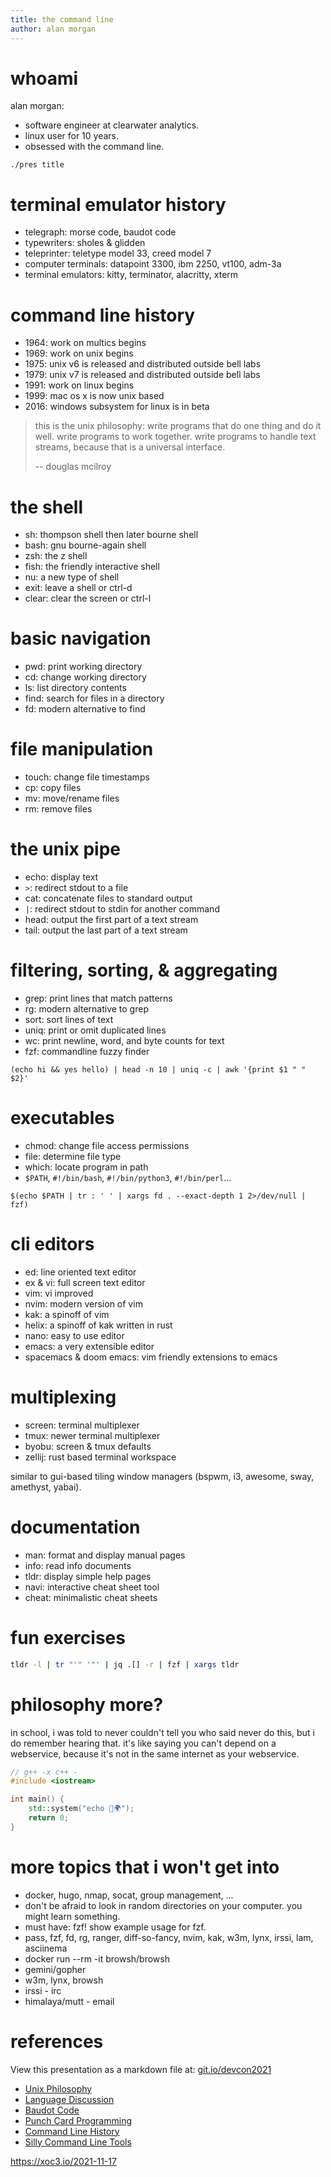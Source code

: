 ```yaml
---
title: the command line
author: alan morgan
---
```


# whoami
alan morgan:
- software engineer at clearwater analytics.
- linux user for 10 years.
- obsessed with the command line.

```end-script
./pres title
```

# terminal emulator history
- telegraph: morse code, baudot code
- typewriters: sholes & glidden
- teleprinter: teletype model 33, creed model 7
- computer terminals: datapoint 3300, ibm 2250, vt100, adm-3a
- terminal emulators: kitty, terminator, alacritty, xterm

# command line history
- 1964: work on multics begins
- 1969: work on unix begins
- 1975: unix v6 is released and distributed outside bell labs
- 1979: unix v7 is released and distributed outside bell labs
- 1991: work on linux begins
- 1999: mac os x is now unix based
- 2016: windows subsystem for linux is in beta

> this is the unix philosophy: write programs that do one thing and do it well.
> write programs to work together. write programs to handle text streams, because
> that is a universal interface.
>
> -- douglas mcilroy

# the shell
- sh: thompson shell then later bourne shell
- bash: gnu bourne-again shell
- zsh: the z shell
- fish: the friendly interactive shell
- nu: a new type of shell
- exit: leave a shell or ctrl-d
- clear: clear the screen or ctrl-l

# basic navigation
- pwd: print working directory
- cd: change working directory
- ls: list directory contents
- find: search for files in a directory
- fd: modern alternative to find

# file manipulation
- touch: change file timestamps
- cp: copy files
- mv: move/rename files
- rm: remove files

# the unix pipe
- echo: display text
- `>`: redirect stdout to a file
- cat: concatenate files to standard output
- `|`: redirect stdout to stdin for another command
- head: output the first part of a text stream
- tail: output the last part of a text stream

# filtering, sorting, & aggregating
- grep: print lines that match patterns
- rg: modern alternative to grep
- sort: sort lines of text
- uniq: print or omit duplicated lines
- wc: print newline, word, and byte counts for text
- fzf: commandline fuzzy finder

```
(echo hi && yes hello) | head -n 10 | uniq -c | awk '{print $1 " " $2}'
```

# executables
- chmod: change file access permissions
- file: determine file type
- which: locate program in path
- `$PATH`, `#!/bin/bash`, `#!/bin/python3`, `#!/bin/perl`...

```
$(echo $PATH | tr : ' ' | xargs fd . --exact-depth 1 2>/dev/null | fzf)
```

# cli editors
- ed: line oriented text editor
- ex & vi: full screen text editor
- vim: vi improved
- nvim: modern version of vim
- kak: a spinoff of vim
- helix: a spinoff of kak written in rust
- nano: easy to use editor
- emacs: a very extensible editor
- spacemacs & doom emacs: vim friendly extensions to emacs

# multiplexing
- screen: terminal multiplexer
- tmux: newer terminal multiplexer
- byobu: screen & tmux defaults
- zellij: rust based terminal workspace

similar to gui-based tiling window managers (bspwm, i3, awesome, sway, amethyst, yabai).

# documentation
- man: format and display manual pages
- info: read info documents
- tldr: display simple help pages
- navi: interactive cheat sheet tool
- cheat: minimalistic cheat sheets

# fun exercises
```sh
tldr -l | tr "'" '"' | jq .[] -r | fzf | xargs tldr
```

# philosophy more?
in school, i was told to never 
couldn't tell you who said never do this, but i do remember hearing that.
it's like saying you can't depend on a webservice, because it's not in the same internet as your webservice.

```cpp
// g++ -x c++ -
#include <iostream>

int main() {
    std::system("echo 👋🌍");
    return 0;
}
```

# more topics that i won't get into
- docker, hugo, nmap, socat, group management, ...
- don't be afraid to look in random directories on your computer. you might learn something.
- must have: fzf! show example usage for fzf.
- pass, fzf, fd, rg, ranger, diff-so-fancy, nvim, kak, w3m, lynx, irssi, lam, asciinema
- docker run --rm -it browsh/browsh
- gemini/gopher
- w3m, lynx, browsh
- irssi - irc
- himalaya/mutt - email

# references
View this presentation as a markdown file at: [git.io/devcon2021](https://git.io/devcon2021)

- [Unix Philosophy](https://en.wikipedia.org/wiki/Unix_philosophy)
- [Language Discussion](https://www.youtube.com/watch?v=xnCgoEyz31M)
- [Baudot Code](https://en.wikipedia.org/wiki/Baudot_code)
- [Punch Card Programming](https://www.youtube.com/watch?v=KG2M4ttzBnY)
- [Command Line History](https://en.wikipedia.org/wiki/Command-line_interface#History)
- [Silly Command Line Tools](https://opensource.com/article/18/12/linux-toy-boxes)

https://xoc3.io/2021-11-17
